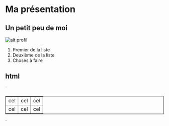 # Ma présentation

## Un petit peu de moi

![alt profil](https://dog-city-anna.mg/wp-content/uploads/2018/10/http-_o.aolcdn.com_hss_storage_midas_2c0dee0b15b86e322034576d14ed28e7_205110236_138468381.jpg)

1. Premier de la liste
2. Deuxième de la liste
3. Choses à faire

## html

`<table border="">
	<tr>
		<td>cel</td>
		<td>cel</td>
		<td>cel</td>
	</tr>
	<tr>
		<td>cel</td>
		<td>cel</td>
		<td>cel</td>
	</tr>
</table>`
